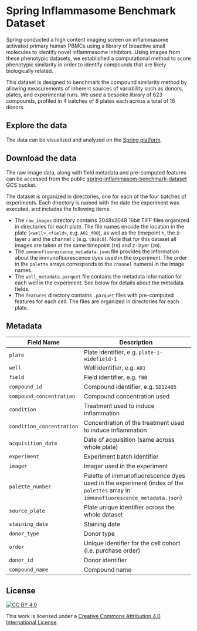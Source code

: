 # Spring Inflammasome Benchmark Dataset

Spring conducted a high content imaging screen on inflammasome activated primary human PBMCs using a library of bioactive small molecules to identify novel inflammasome inhibitors. Using images from these phenotypic datasets, we established a computational method to score phenotypic similarity in order to identify compounds that are likely biologically related.

This dataset is designed to benchmark the compound similarity method by allowing measurements of inherent sources of variability such as donors, plates, and experimental runs. We used a bespoke library of 623 compounds, profiled in 4 batches of 8 plates each across a total of 16 donors.

## Explore the data

The data can be visualized and analyzed on the [Spring platform](https://app.springscience.com/explore-iinflammasome-benchmark).

## Download the data

The raw image data, along with field metadata and pre-computed features can be accessed from the public [spring-inflammasom-benchmark-dataset](https://console.cloud.google.com/storage/browser/spring-inflammasome-benchmark-dataset) GCS bucket.

The dataset is organized in directories, one for each of the four batches of experiments.
Each directory is named with the date the experiment was executed, and includes the following items:
- The `raw_images` directory contains 2048x2048 16bit TIFF files organized in directories for each plate. The file names encode the location in the plate (`<well>_<field>`, e.g. `A01_f00`), as well as the timepoint `t`, the z-layer `z` and the channel `c` (e.g. `t0z0c0`). Note that for this dataset all images are taken at the same timepoint (`t0`) and z-layer (`z0`).
- The `immunofluorescence_metadata.json` file provides the information about the immunofluorescence dyes used in the experiment. The order in the `palette` arrays corresponds to the `channel` numeral in the image names.
- The `well_metadata.parquet` file contains the metadata information for each well in the experiment. See below for details about the metadata fields.
- The `features` directory contains `.parquet` files with pre-computed features for each cell. The files are organized in directories for each plate.

## Metadata

| Field Name | Description |
|-----------|------------|
| `plate` | Plate identifier, e.g. `plate-1-widefield-1` |
| `well` | Well identifier, e.g. `A01` |
| `field` | Field identifier, e.g. `f00` |
| `compound_id` | Compound identifier, e.g. `SD12405`|
| `compound_concentration` | Compound concentration used |
| `condition` | Treatment used to induce inflammation |
| `condition_concentration` | Concentration of the treatment used to induce inflammation |
| `acquisition_date` | Date of acquisition (same across whole plate) |
| `experiment` | Experiment batch identifier |
| `imager` | Imager used in the experiment |
| `palette_number` | Palette of immunofluorescence dyes used in the experiment (index of the `palettes` array in `immunofluorescence_metadata.json`)|
| `source_plate` | Plate unique identifier across the whole dataset |
| `staining_date` | Staining date |
| `donor_type` | Donor type |
| `order` | Unique identifier for the cell cohort (i.e. purchase order) |
| `donor_id` | Donor identifier |
| `compound_name` | Compound name |

## License

[![CC BY 4.0][cc-by-shield]][cc-by]

This work is licensed under a
[Creative Commons Attribution 4.0 International License][cc-by].

[cc-by]: http://creativecommons.org/licenses/by/4.0/
[cc-by-shield]: https://img.shields.io/badge/License-CC%20BY%204.0-lightgrey.svg
